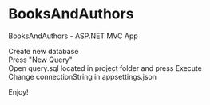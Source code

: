 # BooksAndAuthors
BooksAndAuthors - ASP.NET MVC App

Create new database<br/>
Press "New Query" <br/>
Open query.sql located in project folder and press Execute<br/>
Change connectionString in appsettings.json<br/>

Enjoy!
